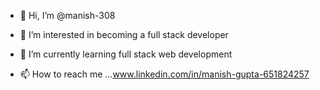 - 👋 Hi, I’m @manish-308
- 👀 I’m interested in becoming a full stack developer
- 🌱 I’m currently learning full stack web development
  
- 📫 How to reach me ...www.linkedin.com/in/manish-gupta-651824257

<!---
manish-308/manish-308 is a ✨ special ✨ repository because its `README.md` (this file) appears on your GitHub profile.
You can click the Preview link to take a look at your changes.
--->
